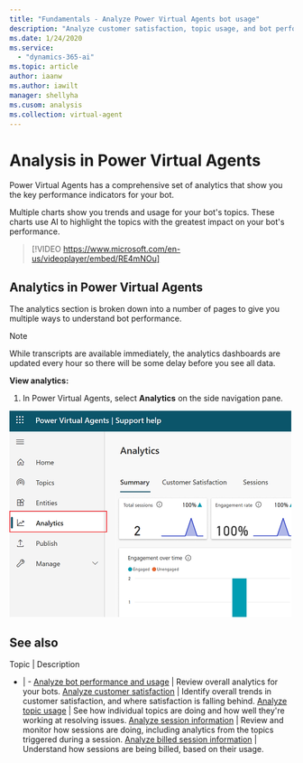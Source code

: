 ```yaml
---
title: "Fundamentals - Analyze Power Virtual Agents bot usage"
description: "Analyze customer satisfaction, topic usage, and bot performance in Power Virtual Agents."
ms.date: 1/24/2020
ms.service:
  - "dynamics-365-ai"
ms.topic: article
author: iaanw
ms.author: iawilt
manager: shellyha
ms.cusom: analysis
ms.collection: virtual-agent
---
```


# Analysis in Power Virtual Agents

Power Virtual Agents has a comprehensive set of analytics that show you the key performance indicators for your bot.

Multiple charts show you trends and usage for your bot's topics. These charts use AI to highlight the topics with the greatest impact on your bot's performance.
       
       
>
> [!VIDEO https://www.microsoft.com/en-us/videoplayer/embed/RE4mNOu]
>

## Analytics in Power Virtual Agents

The analytics section is broken down into a number of pages to give you multiple ways to understand bot performance.

>[!NOTE]
>While transcripts are available immediately, the analytics dashboards are updated every hour so there will be some delay before you see all data.

**View analytics:**

1. In Power Virtual Agents, select **Analytics** on the side navigation pane.

![](media/analytics-open.png)

## See also


Topic | Description
- | -
[Analyze bot performance and usage](analytics-summary.md) | Review overall analytics for your bots.
[Analyze customer satisfaction](analytics-csat.md) | Identify overall trends in customer satisfaction, and where satisfaction is falling behind.
[Analyze topic usage](analytics-topic-details.md) | See how individual topics are doing and how well they're working at resolving issues.
[Analyze session information](analytics-sessions.md) | Review and monitor how sessions are doing, including analytics from the topics triggered during a session.
[Analyze billed session information](analytics-billed-sessions.md) | Understand how sessions are being billed, based on their usage.